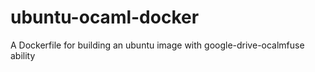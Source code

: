 # ubuntu-ocaml-docker
A Dockerfile for building an ubuntu image with google-drive-ocalmfuse ability
